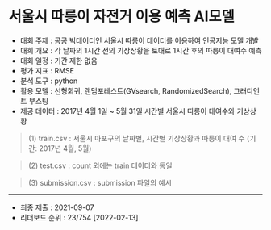 # 서울시 따릉이 자전거 이용 예측 AI모델
* 대회 주제 : 공공 빅데이터인 서울시 따릉이 데이터를 이용하여 인공지능 모델 개발
* 대회 개요 : 각 날짜의 1시간 전의 기상상황을 토대로 1시간 후의 따릉이 대여수 예측
* 대회 일정 : 기간 제한 없음
* 평가 지표 : RMSE 
* 분석 도구 : python
* 활용 모델 : 선형회귀, 랜덤포레스트(GVsearch, RandomizedSearch), 그래디언트 부스팅
* 제공 데이터 : 2017년 4월 1일 ~ 5월 31일 시간별 서울시 따릉이 대여수와 기상상황 
 >(1) train.csv : 서울시 마포구의 날짜별, 시간별 기상상황과 따릉이 대여 수 (기간: 2017년 4월, 5월) 
 
 >(2) test.csv : count 외에는 train 데이터와 동일 
 
 >(3) submission.csv : submission 파일의 예시
* * * 
* 최종 제출 : 2021-09-07
* 리더보드 순위 : 23/754 [2022-02-13]
